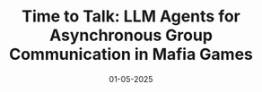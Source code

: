---
title: 'Time to Talk: LLM Agents for Asynchronous Group Communication in Mafia Games'
authors: Niv Eckhaus, <b>Uri Berger</b>, Gabriel Stanovsky
venue: Findings of EMNLP
base: mafia25
pdf: NONE
pdf-ext: https://arxiv.org/abs/2506.05309
bib: bib.txt
bib-ext: NONE
code: https://github.com/niveck/LLMafia
slides: NONE
poster: NONE
data: https://huggingface.co/datasets/niveck/LLMafia
talk: NONE
website: https://niveck.github.io/Time-to-Talk/
layout: post
date: 01-05-2025
categories: NONE
---